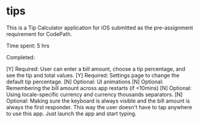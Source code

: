 # tips


This is a Tip Calculator application for iOS submitted as the pre-assignment requirement for CodePath.

Time spent: 5 hrs

Completed:

[Y] Required: User can enter a bill amount, choose a tip percentage, and see the tip and total values.
[Y] Required: Settings page to change the default tip percentage.
[N] Optional: UI animations
[N] Optional: Remembering the bill amount across app restarts (if <10mins)
[N] Optional: Using locale-specific currency and currency thousands separators.
[N] Optional: Making sure the keyboard is always visible and the bill amount is always the first responder. This way the user doesn't have to tap anywhere to use this app. Just launch the app and start typing.


